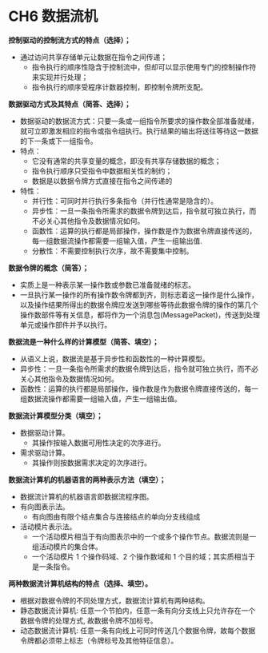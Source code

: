 # CH6 数据流机

**控制驱动的控制流方式的特点（选择）；**
- 通过访问共享存储单元让数据在指令之间传递；
	- 指令执行的顺序性隐含于控制流中，但却可以显示使用专门的控制操作符来实现并行处理；
	- 指令执行的顺序受程序计数器控制，即控制令牌所支配。

**数据驱动方式及其特点（简答、选择）；**
- 数据驱动的数据流方式：只要一条或一组指令所要求的操作数全部准备就绪，就可立即激发相应的指令或指令组执行。执行结果的输出将送往等待这一数据的下一条或下一组指令。
- 特点：
	- 它没有通常的共享变量的概念，即没有共享存储数据的概念；
	- 指令执行顺序只受指令中数据相关性的制约；
	- 数据是以数据令牌方式直接在指令之间传递的
- 特性：
	- 并行性：可同时并行执行多条指令（并行性通常是隐含的）。
	- 异步性：一旦一条指令所需求的数据令牌到达后，指令就可独立执行，而不必关心其他指令及数据情况如何。
	- 函数性：运算的执行都是局部操作，操作数是作为数据令牌直接传送的，每一组数据流操作都需要一组输入值，产生一组输出值.
	- 分散性：不需要控制执行次序，故不需要集中控制。

**数据令牌的概念（简答）；**
- 实质上是一种表示某一操作数或参数已准备就绪的标志。
- 一旦执行某一操作的所有操作数令牌都到齐，则标志着这一操作是什么操作，以及操作结果所得出的数据令牌应发送到哪些等待此数据令牌的操作的第几个操作数部件等有关信息，都将作为一个消息包(MessagePacket)，传送到处理单元或操作部件并予以执行。

**数据流是一种什么样的计算模型（简答、填空）；**
- 从语义上说，数据流是基于异步性和函数性的一种计算模型。
- 异步性：一旦一条指令所需求的数据令牌到达后，指令就可独立执行，而不必关心其他指令及数据情况如何。
- 函数性：运算的执行都是局部操作，操作数是作为数据令牌直接传送的，每一组数据流操作都需要一组输入值，产生一组输出值。

**数据流计算模型分类（填空）；**
- 数据驱动计算。
	- 其操作按输入数据可用性决定的次序进行。
- 需求驱动计算。
	- 其操作则按数据需求决定的次序进行。

**数据流计算机的机器语言的两种表示方法（填空）；**
- 数据流计算机的机器语言即数据流程序图。
- 有向图表示法。
	- 有向图由有限个结点集合与连接结点的单向分支线组成
- 活动模片表示法。
	- 一个活动模片相当于有向图表示中的一个或多个操作节点。数据流则是一组活动模片的集合体。
	- 一个活动模片 1 个操作码域、2 个操作数域和 1 个目的域；其实质相当于是一条指令。

**两种数据流计算机结构的特点（选择、填空）。**
- 根据对数据令牌的不同处理方式，数据流计算机有两种结构。
- 静态数据流计算机: 任意一个节拍内，任意一条有向分支线上只允许存在一个数据令牌的处理方式, 故数据令牌不加标号。
- 动态数据流计算机: 任意一条有向线上可同时传送几个数据令牌，故每个数据令牌都必须带上标志（令牌标号及其他特征信息）。